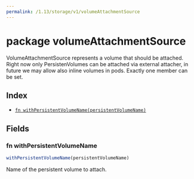 ```yaml
---
permalink: /1.13/storage/v1/volumeAttachmentSource
---
```


# package volumeAttachmentSource

VolumeAttachmentSource represents a volume that should be attached. Right now only PersistenVolumes can be attached via external attacher, in future we may allow also inline volumes in pods. Exactly one member can be set.

## Index

* [`fn withPersistentVolumeName(persistentVolumeName)`](#fn-withpersistentvolumename)

## Fields

### fn withPersistentVolumeName

```ts
withPersistentVolumeName(persistentVolumeName)
```

Name of the persistent volume to attach.